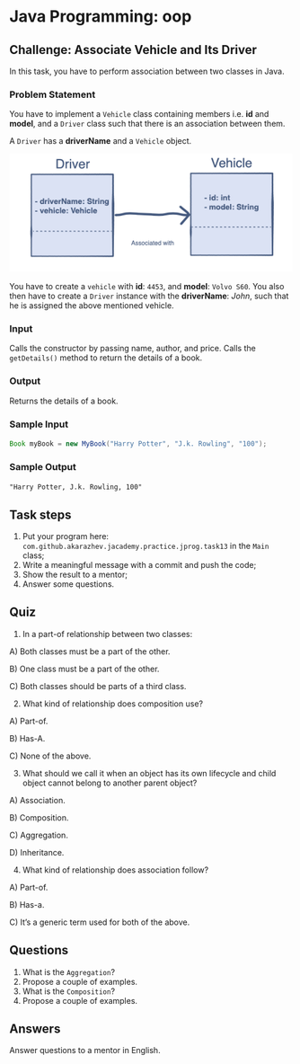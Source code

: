 # Java Programming: oop

## Challenge: Associate Vehicle and Its Driver

In this task, you have to perform association between two classes in Java.

### Problem Statement

You have to implement a `Vehicle` class containing members i.e. <b>id</b> and <b>model</b>, and a `Driver` class 
such that there is an association between them.

A `Driver` has a <b>driverName</b> and a `Vehicle` object.

![alt text](../../etc/oop/driver-vehicle.png "Driver, Vehicle: Class Representation")

You have to create a `vehicle` with <b>id</b>: `4453`, and <b>model</b>: `Volvo S60`. 
You also then have to create a `Driver` instance with the <b>driverName</b>: <i>John</i>, such that he is assigned 
the above mentioned vehicle.

### Input

Calls the constructor by passing name, author, and price.
Calls the `getDetails()` method to return the details of a book.

### Output

Returns the details of a book.

### Sample Input

```java
Book myBook = new MyBook("Harry Potter", "J.k. Rowling", "100");
```

### Sample Output

`
"Harry Potter, J.k. Rowling, 100"
`

## Task steps

1. Put your program here: `com.github.akarazhev.jacademy.practice.jprog.task13` in the `Main` class;
2. Write a meaningful message with a commit and push the code;
3. Show the result to a mentor;
4. Answer some questions.

## Quiz

1. In a part-of relationship between two classes:

A) Both classes must be a part of the other.

B) One class must be a part of the other.

C) Both classes should be parts of a third class.

2. What kind of relationship does composition use?

A) Part-of.

B) Has-A.

C) None of the above.

3. What should we call it when an object has its own lifecycle and child object cannot belong to another parent object?

A) Association.

B) Composition.

C) Aggregation.

D) Inheritance.

4. What kind of relationship does association follow?

A) Part-of.

B) Has-a.

C) It’s a generic term used for both of the above.

## Questions

1. What is the `Aggregation`?
2. Propose a couple of examples.
3. What is the `Composition`?
4. Propose a couple of examples.

## Answers

Answer questions to a mentor in English.